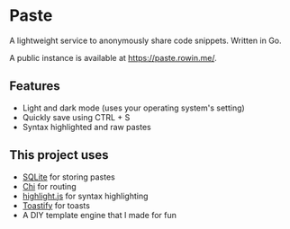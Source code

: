 # Paste

A lightweight service to anonymously share code snippets. Written in Go.

A public instance is available at https://paste.rowin.me/.

## Features

- Light and dark mode (uses your operating system's setting)
- Quickly save using CTRL + S
- Syntax highlighted and raw pastes

## This project uses

- [SQLite](https://github.com/mattn/go-sqlite3) for storing pastes
- [Chi](https://github.com/go-chi/chi) for routing
- [highlight.js](https://highlightjs.org/) for syntax highlighting
- [Toastify](https://github.com/apvarun/toastify-js) for toasts
- A DIY template engine that I made for fun
